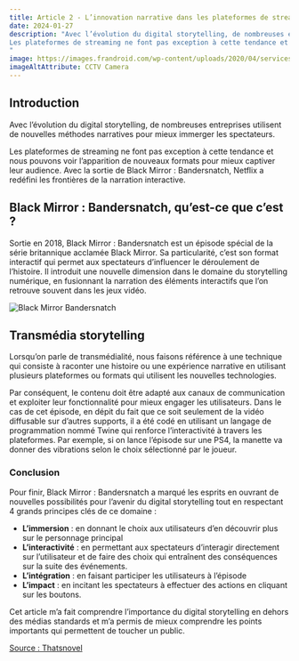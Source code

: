 ```yaml
---
title: Article 2 - L’innovation narrative dans les plateformes de streaming
date: 2024-01-27
description: "Avec l’évolution du digital storytelling, de nombreuses entreprises utilisent de nouvelles méthodes narratives pour mieux immerger les spectateurs.
Les plateformes de streaming ne font pas exception à cette tendance et nous pouvons voir l’apparition de nouveaux formats pour mieux captiver leur audience. Avec la sortie de Black Mirror : Bandersnatch, Netflix a redéfini les frontières de la narration interactive.
"
image: https://images.frandroid.com/wp-content/uploads/2020/04/services-svod-netflix-ocs-disney-plus-apple-tv-amazon-prime-video.jpg
imageAltAttribute: CCTV Camera
---
```


## Introduction

Avec l’évolution du digital storytelling, de nombreuses entreprises utilisent de nouvelles méthodes narratives pour mieux immerger les spectateurs.

Les plateformes de streaming ne font pas exception à cette tendance et nous pouvons voir l’apparition de nouveaux formats pour mieux captiver leur audience. Avec la sortie de Black Mirror : Bandersnatch, Netflix a redéfini les frontières de la narration interactive.

## Black Mirror : Bandersnatch, qu’est-ce que c’est ?

Sortie en 2018, Black Mirror : Bandersnatch est un épisode spécial de la série britannique acclamée Black Mirror. Sa particularité, c’est son format interactif qui permet aux spectateurs d’influencer le déroulement de l’histoire. Il introduit une nouvelle dimension dans le domaine du storytelling numérique, en fusionnant la narration des éléments interactifs que l’on retrouve souvent dans les jeux vidéo.

![Black Mirror Bandersnatch](https://www.heavenofhorror.com/wp-content/uploads/2018/12/black-mirror-bandersnatch-netflix-review.jpg)

## Transmédia storytelling

Lorsqu’on parle de transmédialité, nous faisons référence à une technique qui consiste à raconter une histoire ou une expérience narrative en utilisant plusieurs plateformes ou formats qui utilisent les nouvelles technologies.

Par conséquent, le contenu doit être adapté aux canaux de communication et exploiter leur fonctionnalité pour mieux engager les utilisateurs. Dans le cas de cet épisode, en dépit du fait que ce soit seulement de la vidéo diffusable sur d’autres supports, il a été codé en utilisant un langage de programmation nommé Twine qui renforce l’interactivité à travers les plateformes. Par exemple, si on lance l’épisode sur une PS4, la manette va donner des vibrations selon le choix sélectionné par le joueur.

### Conclusion

Pour finir, Black Mirror : Bandersnatch a marqué les esprits en ouvrant de nouvelles possibilités pour l’avenir du digital storytelling tout en respectant 4 grands principes clés de ce domaine :

- **L’immersion** : en donnant le choix aux utilisateurs d’en découvrir plus sur le personnage principal
- **L’interactivité** : en permettant aux spectateurs d’interagir directement sur l’utilisateur et de faire des choix qui entraînent des conséquences sur la suite des événements.
- **L’intégration** : en faisant participer les utilisateurs à l’épisode
- **L’impact** : en incitant les spectateurs à effectuer des actions en cliquant sur les boutons.

Cet article m’a fait comprendre l’importance du digital storytelling en dehors des médias standards et m’a permis de mieux comprendre les points importants qui permettent de toucher un public.

[Source : Thatsnovel](https://thatsnovel.co.uk/2019/01/09/bandersnatch-netflix-digital-storytelling-example/.)
